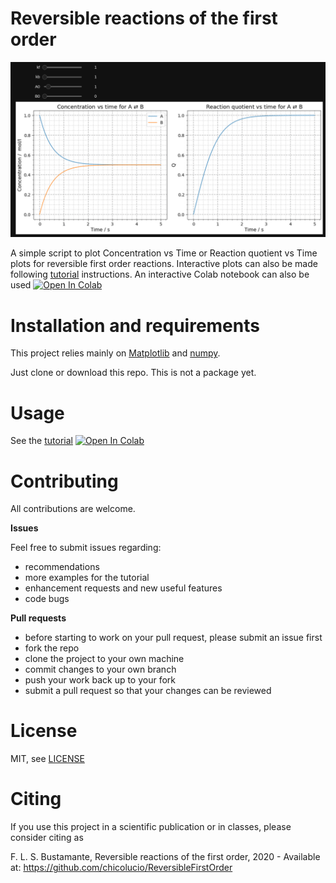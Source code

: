 # Reversible reactions of the first order

![reversible_gif](reversible_interactive.gif)

A simple script to plot Concentration vs Time or Reaction quotient vs Time plots for reversible first order reactions. Interactive plots can also be made following [tutorial](tutorial.ipynb) instructions. An interactive Colab notebook can also be used <a href="https://colab.research.google.com/github/chicolucio/ReversibleFirstOrder/blob/main/colab/interactive_colab.ipynb" target="_blank">
  <img src="https://colab.research.google.com/assets/colab-badge.svg" alt="Open In Colab"/>
</a>

 # Installation and requirements

This project relies mainly on [Matplotlib](https://numpy.org/) and [numpy](https://numpy.org/).

Just clone or download this repo. This is not a package yet.

# Usage

See the [tutorial](tutorial.ipynb) <a href="https://colab.research.google.com/github/chicolucio/ReversibleFirstOrder/blob/main/colab/tutorial_colab.ipynb" target="_blank">
  <img src="https://colab.research.google.com/assets/colab-badge.svg" alt="Open In Colab"/>
</a>

# Contributing

All contributions are welcome.

**Issues**

Feel free to submit issues regarding:

- recommendations
- more examples for the tutorial
- enhancement requests and new useful features
- code bugs

**Pull requests**

- before starting to work on your pull request, please submit an issue first
- fork the repo
- clone the project to your own machine
- commit changes to your own branch
- push your work back up to your fork
- submit a pull request so that your changes can be reviewed

# License

MIT, see [LICENSE](LICENSE)

# Citing

If you use this project in a scientific publication or in classes, please consider citing as

F. L. S. Bustamante, Reversible reactions of the first order, 2020 - Available at: https://github.com/chicolucio/ReversibleFirstOrder